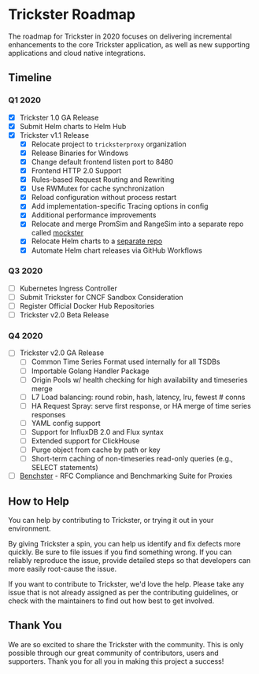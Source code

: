 # Trickster Roadmap

The roadmap for Trickster in 2020 focuses on delivering incremental enhancements to the core Trickster application, as well as new supporting applications and cloud native integrations.

## Timeline

### Q1 2020

- [x] Trickster 1.0 GA Release
- [x] Submit Helm charts to Helm Hub
- [x] Trickster v1.1 Release
  - [x] Relocate project to `tricksterproxy` organization
  - [x] Release Binaries for Windows
  - [x] Change default frontend listen port to 8480
  - [x] Frontend HTTP 2.0 Support
  - [x] Rules-based Request Routing and Rewriting
  - [x] Use RWMutex for cache synchronization
  - [x] Reload configuration without process restart
  - [x] Add implementation-specific Tracing options in config
  - [x] Additional performance improvements
  - [x] Relocate and merge PromSim and RangeSim into a separate repo called [mockster](https://github.com/tricksterproxy/mockster)
  - [x] Relocate Helm charts to a [separate repo](https://github.com/tricksterproxy/helm-charts)
  - [x] Automate Helm chart releases via GitHub Workflows

### Q3 2020

- [ ] Kubernetes Ingress Controller
- [ ] Submit Trickster for CNCF Sandbox Consideration
- [ ] Register Official Docker Hub Repositories
- [ ] Trickster v2.0 Beta Release

### Q4 2020

- [ ] Trickster v2.0 GA Release
  - [ ] Common Time Series Format used internally for all TSDBs
  - [ ] Importable Golang Handler Package
  - [ ] Origin Pools w/ health checking for high availability and timeseries merge
  - [ ] L7 Load balancing: round robin, hash, latency, lru, fewest # conns
  - [ ] HA Request Spray: serve first response, or HA merge of time series responses
  - [ ] YAML config support
  - [ ] Support for InfluxDB 2.0 and Flux syntax
  - [ ] Extended support for ClickHouse
  - [ ] Purge object from cache by path or key
  - [ ] Short-term caching of non-timeseries read-only queries (e.g., SELECT statements)
- [ ] [Benchster](https://github.com/tricksterproxy/benchster) - RFC Compliance and Benchmarking Suite for Proxies

## How to Help

You can help by contributing to Trickster, or trying it out in your environment.

By giving Trickster a spin, you can help us identify and fix defects more quickly. Be sure to file issues if you find something wrong. If you can reliably reproduce the issue, provide detailed steps so that developers can more easily root-cause the issue.

If you want to contribute to Trickster, we'd love the help. Please take any issue that is not already assigned as per the contributing guidelines, or check with the maintainers to find out how best to get involved.

## Thank You

We are so excited to share the Trickster with the community. This is only possible through our great community of contributors, users and supporters. Thank you for all you in making this project a success!
